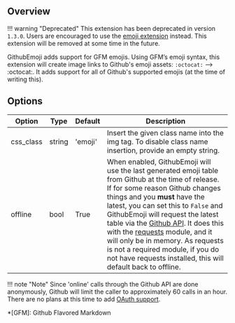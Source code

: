 ## Overview

!!! warning "Deprecated"
    This extension has been deprecated in version `1.3.0`.  Users are encouraged to use the [emoji extension](./emoji.md) instead.  This extension will be removed at some time in the future.

GithubEmoji adds support for GFM emojis.  Using GFM&rsquo;s emoji syntax, this extension will create image links to Github's emoji assets: `:octocat:` --> :octocat:.  It adds support for all of Github's supported emojis (at the time of writing this).

## Options
| Option    | Type | Default |Description |
|-----------|------|---------|------------|
| css_class | string | 'emoji' | Insert the given class name into the img tag.  To disable class name insertion, provide an empty string. |
| offline | bool | True | When enabled, GithubEmoji will use the last generated emoji table from Github at the time of release.  If for some reason Github changes things and you **must** have the latest, you can set this to `False` and GithubEmoji will request the latest table via the [Github API](https://developer.github.com/v3/emojis/).  It does this with the [requests](http://docs.python-requests.org/en/latest/) module, and it will only be in memory.  As requests is not a required module, if you do not have requests installed, this will default back to offline. |

!!! note "Note"
    Since 'online' calls through the Github API are done anonymously, Github will limit the caller to approximately 60 calls in an hour.  There are no plans at this time to add [OAuth support](https://developer.github.com/v3/oauth/).

*[GFM]:  Github Flavored Markdown
